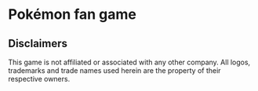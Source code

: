 # Pokémon fan game

## Disclaimers

This game is not affiliated or associated with any other company.
All logos, trademarks and trade names used herein are the property of their respective owners.

